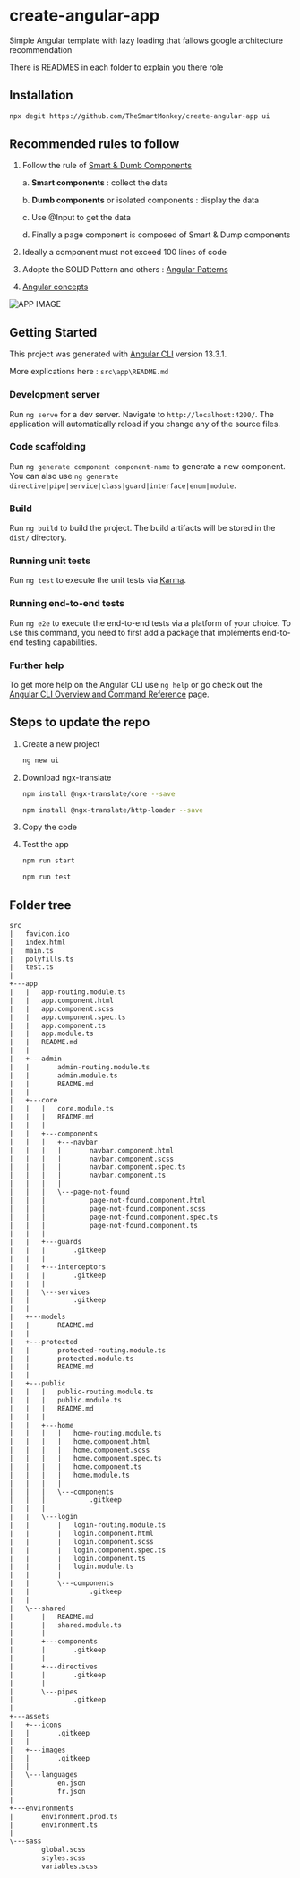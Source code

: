 # create-angular-app

Simple Angular template with lazy loading that fallows google architecture recommendation

There is READMES in each folder to explain you there role

## Installation

```bash
npx degit https://github.com/TheSmartMonkey/create-angular-app ui
```

## Recommended rules to follow

1. Follow the rule of [Smart & Dumb Components](https://dev.to/mquanit/concept-of-smart-dumb-components-in-angular-2fom)

    a. **Smart components** : collect the data

    b. **Dumb components** or isolated components : display the data

    c. Use @Input to get the data

    d. Finally a page component is composed of Smart & Dump components

1. Ideally a component must not exceed 100 lines of code

1. Adopte the SOLID Pattern and others : [Angular Patterns](https://angular-enterprise.com/en/ngpost/courses/design-patterns/)

1. [Angular concepts](https://angular.io/guide/architecture)

![APP IMAGE](https://github.com/TheSmartMonkey/create-angular-app/blob/main/.github/smart_and_dump_components.png)

## Getting Started

This project was generated with [Angular CLI](https://github.com/angular/angular-cli) version 13.3.1.

More explications here : `src\app\README.md`

### Development server

Run `ng serve` for a dev server. Navigate to `http://localhost:4200/`. The application will automatically reload if you change any of the source files.

### Code scaffolding

Run `ng generate component component-name` to generate a new component. You can also use `ng generate directive|pipe|service|class|guard|interface|enum|module`.

### Build

Run `ng build` to build the project. The build artifacts will be stored in the `dist/` directory.

### Running unit tests

Run `ng test` to execute the unit tests via [Karma](https://karma-runner.github.io).

### Running end-to-end tests

Run `ng e2e` to execute the end-to-end tests via a platform of your choice. To use this command, you need to first add a package that implements end-to-end testing capabilities.

### Further help

To get more help on the Angular CLI use `ng help` or go check out the [Angular CLI Overview and Command Reference](https://angular.io/cli) page.

## Steps to update the repo

1. Create a new project

    ```sh
    ng new ui
    ```

1. Download ngx-translate

    ```sh
    npm install @ngx-translate/core --save
    ```

    ```sh
    npm install @ngx-translate/http-loader --save
    ```

1. Copy the code

1. Test the app

    ```sh
    npm run start
    ```

    ```sh
    npm run test
    ```

## Folder tree

```txt
src
|   favicon.ico
|   index.html
|   main.ts
|   polyfills.ts
|   test.ts
|   
+---app
|   |   app-routing.module.ts
|   |   app.component.html
|   |   app.component.scss
|   |   app.component.spec.ts
|   |   app.component.ts
|   |   app.module.ts
|   |   README.md
|   |   
|   +---admin
|   |       admin-routing.module.ts
|   |       admin.module.ts
|   |       README.md
|   |       
|   +---core
|   |   |   core.module.ts
|   |   |   README.md
|   |   |   
|   |   +---components
|   |   |   +---navbar
|   |   |   |       navbar.component.html
|   |   |   |       navbar.component.scss
|   |   |   |       navbar.component.spec.ts
|   |   |   |       navbar.component.ts
|   |   |   |       
|   |   |   \---page-not-found
|   |   |           page-not-found.component.html
|   |   |           page-not-found.component.scss
|   |   |           page-not-found.component.spec.ts
|   |   |           page-not-found.component.ts
|   |   |           
|   |   +---guards
|   |   |       .gitkeep
|   |   |       
|   |   +---interceptors
|   |   |       .gitkeep
|   |   |       
|   |   \---services
|   |           .gitkeep
|   |           
|   +---models
|   |       README.md
|   |       
|   +---protected
|   |       protected-routing.module.ts
|   |       protected.module.ts
|   |       README.md
|   |       
|   +---public
|   |   |   public-routing.module.ts
|   |   |   public.module.ts
|   |   |   README.md
|   |   |   
|   |   +---home
|   |   |   |   home-routing.module.ts
|   |   |   |   home.component.html
|   |   |   |   home.component.scss
|   |   |   |   home.component.spec.ts
|   |   |   |   home.component.ts
|   |   |   |   home.module.ts
|   |   |   |   
|   |   |   \---components
|   |   |           .gitkeep
|   |   |           
|   |   \---login
|   |       |   login-routing.module.ts
|   |       |   login.component.html
|   |       |   login.component.scss
|   |       |   login.component.spec.ts
|   |       |   login.component.ts
|   |       |   login.module.ts
|   |       |   
|   |       \---components
|   |               .gitkeep
|   |               
|   \---shared
|       |   README.md
|       |   shared.module.ts
|       |   
|       +---components
|       |       .gitkeep
|       |       
|       +---directives
|       |       .gitkeep
|       |       
|       \---pipes
|               .gitkeep
|               
+---assets
|   +---icons
|   |       .gitkeep
|   |       
|   +---images
|   |       .gitkeep
|   |       
|   \---languages
|           en.json
|           fr.json
|           
+---environments
|       environment.prod.ts
|       environment.ts
|       
\---sass
        global.scss
        styles.scss
        variables.scss
```
